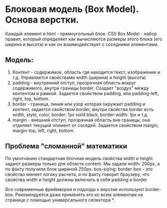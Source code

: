 # Блоковая модель (Box Model). Основа верстки.
Каждый элемент в html - прямоугольный блок. CSS Box Model - набор правил, который определяет как вычисляются размеры этого блока (его ширина и высота) и как он взаимодействует с соседними элементами. 

## Модель:
1. Контент - содержимое, область где находится текст, изображение и т.д. Управляется свойствами width (ширина) и height (высота)
2. padding - внутренний отступ, прозрачная область вокруг содержимого, внутри границы border. Создает "воздух" между контентом и рамкой. Задается свойством padding, или padding-left, right, top, bottom. 
3. border - граница, линия или узор которая окружает padding и контент, задается свойством border, внутри свойства border есть width, style, color, border: 1px solid black, border-width: 1px и т.д.
4. margin - внешний отступ, прозрачная область вне границы, она отделяет текущий элемент от соседей. Задается свойством margin, margin-top, left, right, bottom. 

## Проблема "сломанной" математики
По умолчанию стандартная блочная модель свойства width и height задают размеры только для области content. 
Мы задали width: 200px, а по факту получили блок шириной 250px. 
box-sizing: border-box - это свойство меняет логику расчета, и по факту говорит браузеру, что свойства width и height должны включать в себя padding и border

Все современные фреймворки и подходы к верстке используют border-box. Рекомендуется даже применять его ко всем элементам на странице с помощью универсального селектора *. 